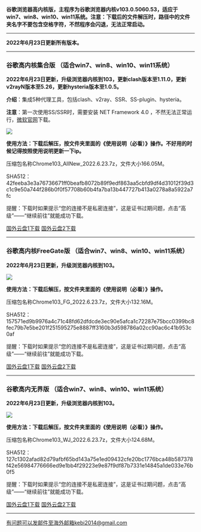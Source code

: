 **谷歌浏览器高内核版，主程序为谷歌浏览器内核v103.0.5060.53，适应于win7、win8、win10、win11系统。注意：下载后的文件解压时，路径中的文件夹名字不要包含空格字符，不然程序会闪退，无法正常启动。**

***

**2022年6月23日更新所有版本。**

***

### 谷歌高内核集合版  （适合win7、win8、win10、win11系统）

**2022年6月23日更新，升级浏览器内核到103，更新clash版本至1.11.0，更新v2rayN版本至5.26，更新hysteria版本至1.0.5。**

**介绍**：集成5种代理工具，包括clash、v2ray、SSR、SS-plugin、hysteria。

**注意**：第一次使用SS/SSR时，需要安装 NET Framework 4.0 ，不然无法正常运行，[微软官网](https://www.microsoft.com/zh-cn/download/details.aspx?id=17718)下载。

![](https://fastly.jsdelivr.net/gh/Alvin9999/pac2/softimag/chrome1020528.png)

**使用方法：下载后解压，按文件夹里面的《使用说明（必看）》操作。不好用的时候记得按照使用说明更新一下ip。**

压缩包名称Chrome103_AllNew_2022.6.23.7z，文件大小166.05M。

SHA512：42feeba3e3a76736671ff0beafb8072b89f9edf863aa5cbfd9df4d31012f39d3c1c9e50a744f286b0f0f57708b60b4fa7ba13b447727b413a0278a8a5922a7fc

提醒：下载时如果提示“您的连接不是私密连接”，这是证书过期问题，点击“高级”——“继续前往”就能成功下载。

[国外云盘1下载](https://tr601.free4444.xyz/Chrome103_AllNew_2022.6.23.7z) 
[国外云盘2下载](https://tr201.free4444.xyz/Chrome103_AllNew_2022.6.23.7z) 

***

### 谷歌高内核FreeGate版  （适合win7、win8、win10、win11系统）

**2022年6月23日更新，升级浏览器内核到103。**

![](https://fastly.jsdelivr.net/gh/Alvin9999/pac2/softimag/chrome9611282.PNG)

**使用方法：下载后解压，按文件夹里面的《使用说明（必看）》操作。**

压缩包名称Chrome103_FG_2022.6.23.7z，文件大小132.16M。

SHA512：157571ed9b9976a4c71c48fd62dfdcde3ec90e5afca1c72287e75bcc0399bc8fec79b7e5be201f251595275e8887ff3160b3d598786a02cc90ac6c41b953c0af

提醒：下载时如果提示“您的连接不是私密连接”，这是证书过期问题，点击“高级”——“继续前往”就能成功下载。

[国外云盘1下载](https://tr601.free4444.xyz/Chrome103_FG_2022.6.23.7z) 
[国外云盘2下载](https://tr201.free4444.xyz/Chrome103_FG_2022.6.23.7z) 

***

### 谷歌高内无界版  （适合win7、win8、win10、win11系统）

**2022年6月23日更新，升级浏览器内核到103。**

![](https://fastly.jsdelivr.net/gh/Alvin9999/pac2/softimag/chrome9611283.PNG)

**使用方法：下载后解压，按文件夹里面的《使用说明（必看）》操作。**

压缩包名称Chrome103_WJ_2022.6.23.7z，文件大小124.68M。

SHA512：127c1302afad82d79afbf65bd143a75e1ed09432cfe20bc1776bca48b587378f42e56984776666ed9e1bb4f29223e9e87f9df87b7331e14845a1de033e76b0f5

提醒：下载时如果提示“您的连接不是私密连接”，这是证书过期问题，点击“高级”——“继续前往”就能成功下载。

[国外云盘1下载](https://tr601.free4444.xyz/Chrome103_WJ_2022.6.23.7z) 
[国外云盘2下载](https://tr201.free4444.xyz/Chrome103_WJ_2022.6.23.7z) 


***

有问题可以发邮件至海外邮箱kebi2014@gmail.com